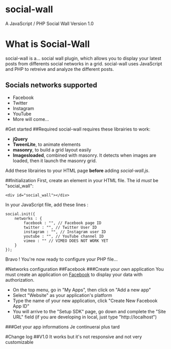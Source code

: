 # social-wall
A JavaScript / PHP Social Wall
Version 1.0

# What is Social-Wall
social-wall is a... social wall plugin, which allows you to display your latest posts from differents social networks in a grid.
social-wall uses JavaScript and PHP to retreive and analyze the different posts.
## Socials networks supported
* Facebook
* Twitter
* Instagram
* YouTube
* More will come...

#Get started
##Required
social-wall requires these librairies to work:
* **jQuery**
* **TweenLite**, to animate elements
* **masonry**, to build a grid layout easily
* **Imagesloaded**, combined with masonry. It detects when images are loaded, then it launch the masonry grid.

Add these librairies to your HTML page **before** adding _social-wall.js_.

##Initialization
First, create an element in your HTML file. The id _must_ be "social_wall":
```
<div id="social_wall"></div>
```

In your JavaScript file, add these lines :
```
social.init({
	networks : {
		facebook : "", // Facebook page ID
		twitter : "", // Twitter User ID
		instagram : "", // Instagram user ID
		youtube : "", // YouTube channel ID
		vimeo : "" // VIMEO DOES NOT WORK YET
	}
});
```

Bravo ! You're now ready to configure your PHP file...

#Networks configuration
##Facebook
###Create your own application
You must create an application on [Facebook](https://developers.facebook.com/) to display your data with authorization.
* On the top menu, go in "My Apps", then click on "Add a new app"
* Select "Website" as your application's platform
* Type the name of your new application, click "Create New Facebook App ID"
* You will arrive to the "Setup SDK" page, go down and complete the "Site URL" field (if you are developing in local, just type "http://localhost")

###Get your app informations
Je continuerai plus tard


#Change log
##V1.0
It works but it's not responsive and not very customizable
